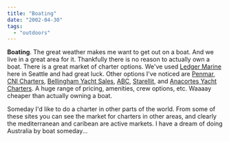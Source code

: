 ```yaml
---
title: "Boating"
date: "2002-04-30"
tags: 
  - "outdoors"
---
```


**Boating**. The great weather makes me want to get out on a boat. And we live in a great area for it. Thankfully there is no reason to actually own a boat. There is a great market of charter options. We've used [Ledger Marine](http://ledgermarinecharters.com/main.htm) here in Seattle and had great luck. Other options I've noticed are [Penmar](http://www.penmar.com/crewed.htm), [CNI Charters](http://www.cnconnect.com/charter.html), [Bellingham Yacht Sales](http://www.bellinghamyachts.com/bys/bys_5.html), [ABC](http://www.abcyachtcharters.com/), [Starellit](http://www.starellit.com/fleet.htm), and [Anacortes Yacht Charters](http://www.gulfislandcharter.com/). A huge range of pricing, amenities, crew options, etc. Waaaay cheaper than actually owning a boat.

Someday I'd like to do a charter in other parts of the world. From some of these sites you can see the market for charters in other areas, and clearly the mediterranean and caribean are active markets. I have a dream of doing Australia by boat someday...

